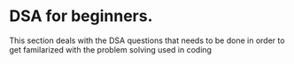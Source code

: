 # DSA for beginners.

This section deals with the DSA questions that needs to be done in order to get familarized with the problem solving used in coding
